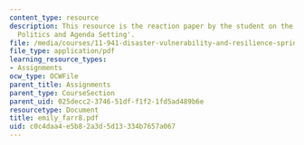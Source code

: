 ```yaml
---
content_type: resource
description: This resource is the reaction paper by the student on the topic 'Disaster
  Politics and Agenda Setting'.
file: /media/courses/11-941-disaster-vulnerability-and-resilience-spring-2005/c0c4daa4e5b82a3d5d13334b7657a067_emily_farr8.pdf
file_type: application/pdf
learning_resource_types:
- Assignments
ocw_type: OCWFile
parent_title: Assignments
parent_type: CourseSection
parent_uid: 025decc2-3746-51df-f1f2-1fd5ad489b6e
resourcetype: Document
title: emily_farr8.pdf
uid: c0c4daa4-e5b8-2a3d-5d13-334b7657a067
---
```

